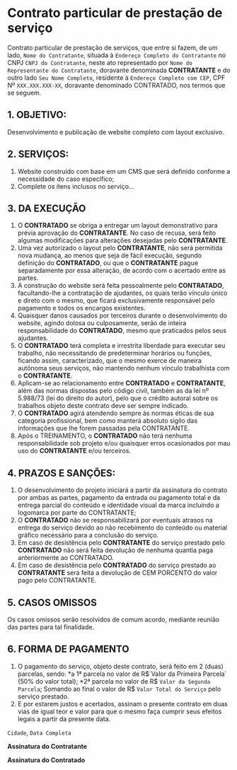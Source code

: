 # Contrato particular de prestação de serviço
Contrato particular de prestação de serviços, que entre si fazem, de um lado, `Nome do Contratante`, situada à `Endereço Completo do Contratante` no CNPJ `CNPJ do Contratante`, neste ato representado por `Nome do Representante do Contratante`, doravante denominada **CONTRATANTE** e do outro lado `Seu Nome Completo`, residente à `Endereço Completo com CEP`, CPF Nº `XXX.XXX.XXX-XX`, doravante denominado CONTRATADO, nos termos que se seguem.

## 1. OBJETIVO:
Desenvolvimento e publicação de website completo com layout exclusivo.

## 2. SERVIÇOS:
1.	Website construído com base em um CMS que será definido conforme a necessidade do caso específico;
2.	Complete os itens inclusos no serviço... 

## 3. DA EXECUÇÃO
1.	O **CONTRATADO** se obriga a entregar um layout demonstrativo para prévia aprovação do **CONTRATANTE**. No caso de recusa, será feito algumas modificações para alterações desejadas pelo **CONTRATANTE**.
2.	Uma vez autorizado o layout pelo **CONTRATANTE**, não será permitida nova mudança, ao menos que seja de fácil execução, segundo definição do **CONTRATADO**, ou que o **CONTRATANTE** pague separadamente por essa alteração, de acordo com o acertado entre as partes.
3.	A construção do website será feita pessoalmente pelo **CONTRATADO**, facultando-lhe a contratação de ajudantes, os quais terão vínculo único e direto com o mesmo, que ficará exclusivamente responsável pelo pagamento e todos os encargos existentes.
4.	Quaisquer danos causados por terceiros durante o desenvolvimento do website, agindo dolosa ou culposamente, serão de inteira responsabilidade do **CONTRATADO**, mesmo que praticados pelos seus ajudantes.
5.	O **CONTRATADO** terá completa e irrestrita liberdade para executar seu trabalho, não necessitando de predeterminar horários ou funções, ficando assim, caracterizado, que o mesmo exerce de maneira autônoma seus serviços, não mantendo nenhum vínculo trabalhista com o **CONTRATANTE**.
6.  Aplicam-se ao relacionamento entre **CONTRATADO** e **CONTRATANTE**, além das normas dispostas pelo código civil, também as da lei nº 5.988/73 (lei do direito do autor), pelo que o crédito autoral sobre os trabalhos objeto deste contrato deve ser sempre indicado.
7.  O **CONTRATADO** agirá atendendo sempre às normas éticas de sua categoria profissional, bem como manterá absoluto sigilo das informações que lhe forem passadas pela CONTRATANTE.
10.	Após o TREINAMENTO, o **CONTRATADO** não terá nenhuma responsabilidade sob projeto e/ou quaisquer erros ocasionados por mau uso do **CONTRATANTE** e/ou terceiros.

## 4. PRAZOS E SANÇÕES:
1.	O desenvolvimento do projeto iniciará a partir da assinatura do contrato por ambas as partes, pagamento da entrada ou pagamento total e da entrega parcial do conteúdo e identidade visual da marca incluindo a logomarca por parte do CONTRATANTE;
2.	O **CONTRATADO** não se responsabilizará por eventuais atrasos na entrega do serviço devido ao não recebimento do conteúdo ou material gráfico necessário para a conclusão do serviço.
3.	Em caso de desistência pelo **CONTRATANTE** do serviço prestado pelo **CONTRATADO** não será feita devolução de nenhuma quantia paga anteriormente ao CONTRATADO.
4.	Em caso de desistência pelo **CONTRATADO** do serviço prestado ao **CONTRATANTE** será feita a devolução de CEM PORCENTO do valor pago pelo CONTRATANTE.

## 5. CASOS OMISSOS
Os casos omissos serão resolvidos de comum acordo, mediante reunião das partes para tal finalidade.

## 6. FORMA DE PAGAMENTO
1. O pagamento do serviço, objeto deste contrato, será feito em 2 (duas) parcelas, sendo: *a 1ª parcela no valor de R$`Valor da Primeira Parcela` (50% do valor total); *2ª parcela no valor de R$ `Valor da Segunda Parcela`;
Somando ao final o valor de R$ `Valor Total do Serviço` pelo serviço prestado.
2. E por estarem justos e acertados, assinam o presente contrato em duas vias de igual teor e valor para que o mesmo faça cumprir seus efeitos legais a partir da presente data.

`Cidade`, `Data Completa`

**Assinatura do Contratante**

**Assinatura do Contratado**